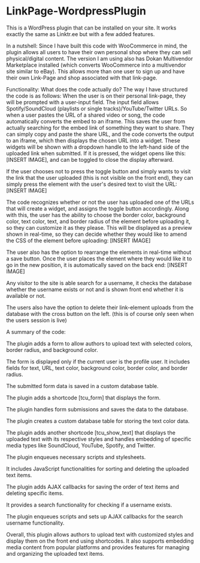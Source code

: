 # LinkPage-WordpressPlugin
This is a WordPress plugin that can be installed on your site. It works exactly the same as Linktr.ee but with a few added features.

In a nutshell: Since I have built this code with WooCommerce in mind, the plugin allows all users to have their own personal shop where they can sell physical/digital content. The version I am using also has Dokan Multivendor Marketplace installed (which converts WooCommerce into a multivendor site similar to eBay). This allows more than one user to sign up and have their own Link-Page and shop associated with that link-page.

Functionality: What does the code actually do? The way I have structured the code is as follows: When the user is on their personal link-page, they will be prompted with a user-input field. The input field allows Spotify/SoundCloud (playlists or single tracks)/YouTube/Twitter URLs. So when a user pastes the URL of a shared video or song, the code automatically converts the embed to an iframe. This saves the user from actually searching for the embed link of something they want to share. They can simply copy and paste the share URL, and the code converts the output to an iframe, which then displays the chosen URL into a widget. These widgets will be shown with a dropdown handle to the left-hand side of the uploaded link when submitted. If it is pressed, the widget opens like this: [INSERT IMAGE], and can be toggled to close the display afterward.

If the user chooses not to press the toggle button and simply wants to visit the link that the user uploaded (this is not visible on the front end), they can simply press the element with the user's desired text to visit the URL: [INSERT IMAGE]

The code recognizes whether or not the user has uploaded one of the URLs that will create a widget, and assigns the toggle button accordingly. Along with this, the user has the ability to choose the border color, background color, text color, text, and border radius of the element before uploading it, so they can customize it as they please. This will be displayed as a preview shown in real-time, so they can decide whether they would like to amend the CSS of the element before uploading: [INSERT IMAGE]

The user also has the option to rearrange the elements in real-time without a save button. Once the user places the element where they would like it to go in the new position, it is automatically saved on the back end: [INSERT IMAGE]

Any visitor to the site is able search for a username, it checks the database whether the username exists or not and is shown front end whether it is available or not.

The users also have the option to delete their link-element uploads from the database with the cross button on the left. (this is of course only seen when the users session is live)

A summary of the code:

The plugin adds a form to allow authors to upload text with selected colors, border radius, and background color.

The form is displayed only if the current user is the profile user. It includes fields for text, URL, text color, background color, border color, and border radius.

The submitted form data is saved in a custom database table.

The plugin adds a shortcode [tcu_form] that displays the form.

The plugin handles form submissions and saves the data to the database.

The plugin creates a custom database table for storing the text color data.

The plugin adds another shortcode [tcu_show_text] that displays the uploaded text with its respective styles and handles embedding of specific media types like SoundCloud, YouTube, Spotify, and Twitter.

The plugin enqueues necessary scripts and stylesheets.

It includes JavaScript functionalities for sorting and deleting the uploaded text items.

The plugin adds AJAX callbacks for saving the order of text items and deleting specific items.

It provides a search functionality for checking if a username exists.

The plugin enqueues scripts and sets up AJAX callbacks for the search username functionality.

Overall, this plugin allows authors to upload text with customized styles and display them on the front end using shortcodes. It also supports embedding media content from popular platforms and provides features for managing and organizing the uploaded text items.
